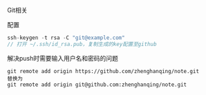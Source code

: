 Git相关

配置

```java
ssh-keygen -t rsa -C "git@example.com"
// 打开 ~/.ssh/id_rsa.pub，复制生成的key配置至github
```

解决push时需要输入用户名和密码的问题

```
git remote add origin https://github.com/zhenghanqing/note.git
替换为
git remote add origin git@github.com:zhenghanqing/note.git
```



